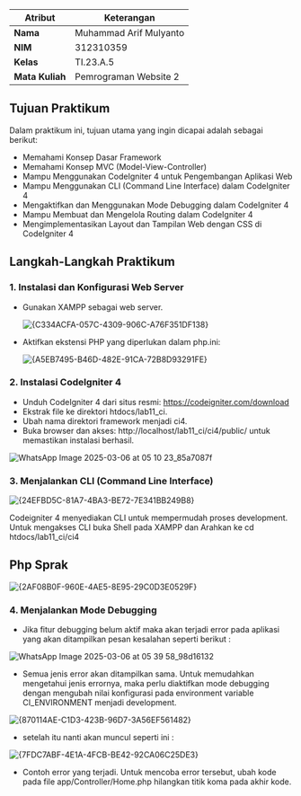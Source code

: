 | Atribut         | Keterangan            |
| --------------- | --------------------- |
| **Nama**        | Muhammad Arif Mulyanto   |
| **NIM**         | 312310359           |
| **Kelas**       | TI.23.A.5             |
| **Mata Kuliah** | Pemrograman Website 2 |

##  Tujuan Praktikum

Dalam praktikum ini, tujuan utama yang ingin dicapai adalah sebagai berikut:

- Memahami Konsep Dasar Framework
- Memahami Konsep MVC (Model-View-Controller)
- Mampu Menggunakan CodeIgniter 4 untuk Pengembangan Aplikasi Web
- Mampu Menggunakan CLI (Command Line Interface) dalam CodeIgniter 4
- Mengaktifkan dan Menggunakan Mode Debugging dalam CodeIgniter 4
- Mampu Membuat dan Mengelola Routing dalam CodeIgniter 4
- Mengimplementasikan Layout dan Tampilan Web dengan CSS di CodeIgniter 4

##  Langkah-Langkah Praktikum

###  1. Instalasi dan Konfigurasi Web Server

- Gunakan XAMPP sebagai web server.
  
  ![{C334ACFA-057C-4309-906C-A76F351DF138}](https://github.com/user-attachments/assets/0ac43ff5-37b4-49fe-ab50-4e76180809bd)

- Aktifkan ekstensi PHP yang diperlukan dalam php.ini:

  ![{A5EB7495-B46D-482E-91CA-72B8D93291FE}](https://github.com/user-attachments/assets/2845bf90-bf97-42f0-a055-1f9a47f645e7)

### 2. Instalasi CodeIgniter 4

- Unduh CodeIgniter 4 dari situs resmi: https://codeigniter.com/download
- Ekstrak file ke direktori htdocs/lab11_ci.
- Ubah nama direktori framework menjadi ci4.
- Buka browser dan akses: http://localhost/lab11_ci/ci4/public/ untuk memastikan instalasi berhasil.

![WhatsApp Image 2025-03-06 at 05 10 23_85a7087f](https://github.com/user-attachments/assets/4120daf5-e7f3-4fc1-a8f3-44f0dcec9100)

### 3. Menjalankan CLI (Command Line Interface)

![{24EFBD5C-81A7-4BA3-BE72-7E341BB249B8}](https://github.com/user-attachments/assets/6487e4f7-5f51-4c78-87e4-12d1b6e60427)

Codeigniter 4 menyediakan CLI untuk mempermudah proses development. Untuk mengakses CLI buka Shell pada XAMPP dan Arahkan ke cd htdocs/lab11_ci/ci4

## Php Sprak 

![{2AF08B0F-960E-4AE5-8E95-29C0D3E0529F}](https://github.com/user-attachments/assets/3e10a382-bfb4-44d3-94e1-19e270753f5a)

### 4. Menjalankan Mode Debugging 

- Jika fitur debugging belum aktif maka akan terjadi error pada aplikasi yang akan ditampilkan pesan kesalahan seperti berikut :

![WhatsApp Image 2025-03-06 at 05 39 58_98d16132](https://github.com/user-attachments/assets/0e37f67b-a239-4baf-b263-f5088f000dc4)

- Semua jenis error akan ditampilkan sama. Untuk memudahkan mengetahui jenis errornya, maka perlu diaktifkan mode debugging dengan mengubah nilai konfigurasi pada environment variable CI_ENVIRONMENT menjadi development. 

![{870114AE-C1D3-423B-96D7-3A56EF561482}](https://github.com/user-attachments/assets/69c98516-0efd-4e20-828e-f44f966fea50)

- setelah itu nanti akan muncul seperti ini :

![{7FDC7ABF-4E1A-4FCB-BE42-92CA06C25DE3}](https://github.com/user-attachments/assets/4a423bf9-f28a-4147-8791-7e4c535deaaf)

- Contoh error yang terjadi. Untuk mencoba error tersebut, ubah kode pada file
app/Controller/Home.php hilangkan titik koma pada akhir kode.
